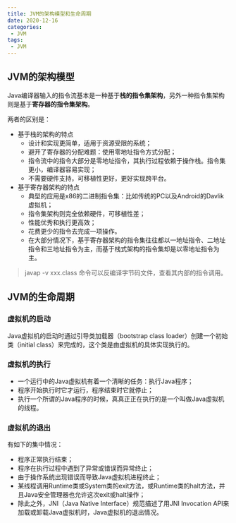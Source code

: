 ```yaml
---
title: JVM的架构模型和生命周期
date: 2020-12-16
categories:
 - JVM
tags:
 - JVM
---
```




## JVM的架构模型

Java编译器输入的指令流基本是一种基于**栈的指令集架构**，另外一种指令集架构则是基于**寄存器的指令集架构**。

两者的区别是：

- 基于栈的架构的特点
  - 设计和实现更简单，适用于资源受限的系统；
  - 避开了寄存器的分配难题：使用零地址指令方式分配；
  - 指令流中的指令大部分是零地址指令，其执行过程依赖于操作栈。指令集更小，编译器容易实现；
  - 不需要硬件支持，可移植性更好，更好实现跨平台。
- 基于寄存器架构的特点
  - 典型的应用是x86的二进制指令集：比如传统的PC以及Android的Davlik虚拟机；
  - 指令集架构则完全依赖硬件，可移植性差；
  - 性能优秀和执行更高效；
  - 花费更少的指令去完成一项操作。
  - 在大部分情况下，基于寄存器架构的指令集往往都以一地址指令、二地址指令和三地址指令为主，而基于栈式架构的指令集却是以零地址指令为主。

> javap -v xxx.class 命令可以反编译字节码文件，查看其内部的指令调用。

## JVM的生命周期

### 虚拟机的启动

Java虚拟机的启动时通过引导类加载器（bootstrap class loader）创建一个初始类（initial class）来完成的，这个类是由虚拟机的具体实现执行的。

### 虚拟机的执行

- 一个运行中的Java虚拟机有着一个清晰的任务：执行Java程序；
- 程序开始执行时它才运行，程序结束时它就停止；
- 执行一个所谓的Java程序的时候，真真正正在执行的是一个叫做Java虚拟机的线程。

### 虚拟机的退出

有如下的集中情况：

- 程序正常执行结束；
- 程序在执行过程中遇到了异常或错误而异常终止；
- 由于操作系统出现错误而导致Java虚拟机进程终止；
- 某线程调用Runtime类或System类的exit方法，或Runtime类的halt方法，并且Java安全管理器也允许这次exit或halt操作；
- 除此之外，JNI（Java Native Interface）规范描述了用JNI Invocation API来加载或卸载Java虚拟机时，Java虚拟机的退出情况。